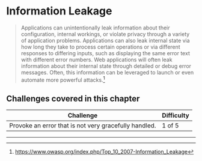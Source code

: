 # Information Leakage

> Applications can unintentionally leak information about their configuration, internal workings, or violate privacy through a variety of application problems. Applications can also leak internal state via how long they take to process certain operations or via different responses to differing inputs, such as displaying the same error text with different error numbers. Web applications will often leak information about their internal state through detailed or debug error messages. Often, this information can be leveraged to launch or even automate more powerful attacks.[^1]

## Challenges covered in this chapter

| Challenge | Difficulty |
| --------- | ---------- |
| Provoke an error that is not very gracefully handled. | 1 of 5 |

----

[^1]: https://www.owasp.org/index.php/Top_10_2007-Information_Leakage
